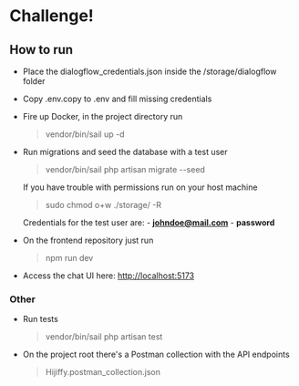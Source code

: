 # Challenge!


## How to run
- Place the dialogflow_credentials.json inside the /storage/dialogflow folder
- Copy .env.copy to .env and fill missing credentials
- Fire up Docker, in the project directory run
	> vendor/bin/sail up -d
- Run migrations and seed the database with a test user
	> vendor/bin/sail php artisan migrate --seed
	
	If you have trouble with permissions run on your host machine
	> sudo chmod o+w ./storage/ -R
	
	Credentials for the test user are: 
		- **johndoe@mail.com** 
		- **password**
- On the frontend repository just run
	> npm run dev
	
- Access the chat UI here: [http://localhost:5173](http://localhost:5173)

### Other
- Run tests
	> vendor/bin/sail php artisan test
- On the project root there's a Postman collection with the API endpoints
	> Hijiffy.postman_collection.json
